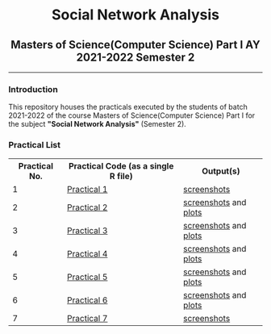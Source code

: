 # <center>Social Network Analysis</center>

## <center>Masters of Science(Computer Science) Part I AY 2021-2022 Semester 2</center>

---

### Introduction

This repository houses the practicals executed by the students of batch 2021-2022 of the course Masters of Science(Computer Science) Part I for the subject **"Social Network Analysis"** (Semester 2).



### Practical List
<table>
    <tr>
        <th>Practical No.</th>
        <th>Practical Code (as a single R file)</th>
        <th>Output(s)</th>
    <tr>
    <tr>
        <td>1</td>
        <td><a href = "src/Practical 1.R">Practical 1</a></td>
        <td><a href = "output/screenshots/Practical 1">screenshots</a></td>
    </tr>
    <tr>
        <td>2</td>
        <td><a href = "src/Practical 2.R">Practical 2</a></td>
        <td><a href = "output/screenshots/Practical 2">screenshots</a> and <a href = "output/plots/Practical 2">plots</a></td>
    </tr>
    <tr>
        <td>3</td>
        <td><a href = "src/Practical 3.R">Practical 3</a></td>
        <td><a href = "output/screenshots/Practical 3">screenshots</a> and <a href = "output/plots/Practical 3">plots</a></td>
    </tr>
    <tr>
        <td>4</td>
        <td><a href = "src/Practical 4.R">Practical 4</a></td>
        <td><a href = "output/screenshots/Practical 4">screenshots</a> and <a href = "output/plots/Practical 4">plots</a></td>
    </tr>
    <tr>
        <td>5</td>
        <td><a href = "src/Practical 5.R">Practical 5</a></td>
        <td><a href = "output/screenshots/Practical 5">screenshots</a> and <a href = "output/plots/Practical 5">plots</a></td>
    </tr>
    <tr>
        <td>6</td>
        <td><a href = "src/Practical 6.R">Practical 6</a></td>
        <td><a href = "output/screenshots/Practical 6">screenshots</a> and <a href = "output/plots/Practical 6">plots</a></td>
    </tr>
    <tr>
        <td>7</td>
        <td><a href = "src/Practical 7.R">Practical 7</a></td>
        <td><a href = "output/screenshots/Practical 7">screenshots</a></td>
    </tr>
</table>